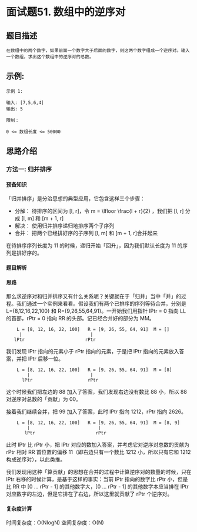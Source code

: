 # 面试题51. 数组中的逆序对

## 题目描述

    在数组中的两个数字，如果前面一个数字大于后面的数字，则这两个数字组成一个逆序对。输入一个数组，求出这个数组中的逆序对的总数。

## 示例:

    示例 1:

    输入: [7,5,6,4]
    输出: 5   

    限制：

    0 <= 数组长度 <= 50000

## 思路介绍

### 方法一: 归并排序

#### 预备知识

「归并排序」是分治思想的典型应用，它包含这样三个步骤：

- 分解： 待排序的区间为 [l, r]，令 m = \lfloor \frac{l + r}{2} ，我们把 [l, r] 分成 [l, m] 和 [m + 1, r]
- 解决： 使用归并排序递归地排序两个子序列
- 合并： 把两个已经排好序的子序列 [l, m] 和 [m + 1, r]合并起来

在待排序序列长度为 11 的时候，递归开始「回升」，因为我们默认长度为 11 的序列是排好序的。


#### 题目解析


#### 思路

那么求逆序对和归并排序又有什么关系呢？关键就在于「归并」当中「并」的过程。我们通过一个实例来看看。假设我们有两个已排序的序列等待合并，分别是 L={8,12,16,22,100} 和 R={9,26,55,64,91}。一开始我们用指针 lPtr = 0 指向 LL 的首部，rPtr = 0 指向 RR 的头部。记已经合并好的部分为 MM。

```
    L = [8, 12, 16, 22, 100]   R = [9, 26, 55, 64, 91]  M = []
     |                          |
   lPtr                       rPtr
```

我们发现 lPtr 指向的元素小于 rPtr 指向的元素，于是把 lPtr 指向的元素放入答案，并把 lPtr 后移一位。

```
    L = [8, 12, 16, 22, 100]   R = [9, 26, 55, 64, 91]  M = [8]
        |                       |
      lPtr                     rPtr
```

这个时候我们把左边的 88 加入了答案，我们发现右边没有数比 88 小，所以 88 对逆序对总数的「贡献」为 00。

接着我们继续合并，把 99 加入了答案，此时 lPtr 指向 1212，rPtr 指向 2626。

```
    L = [8, 12, 16, 22, 100]   R = [9, 26, 55, 64, 91]  M = [8, 9]
        |                          |
       lPtr                       rPtr
```

此时 lPtr 比 rPtr 小，把 lPtr 对应的数加入答案，并考虑它对逆序对总数的贡献为 rPtr 相对 RR 首位置的偏移 11（即右边只有一个数比 1212 小，所以只有它和 1212 构成逆序对），以此类推。

我们发现用这种「算贡献」的思想在合并的过程中计算逆序对的数量的时候，只在 lPtr 右移的时候计算，是基于这样的事实：当前 lPtr 指向的数字比 rPtr 小，但是比 RR 中 [0 ... rPtr - 1] 的其他数字大，[0 ... rPtr - 1] 的其他数字本应当排在 lPtr 对应数字的左边，但是它排在了右边，所以这里就贡献了 rPtr 个逆序对。

 
#### 复杂度计算

时间复杂度：O(NlogN)
空间复杂度：O(N)

